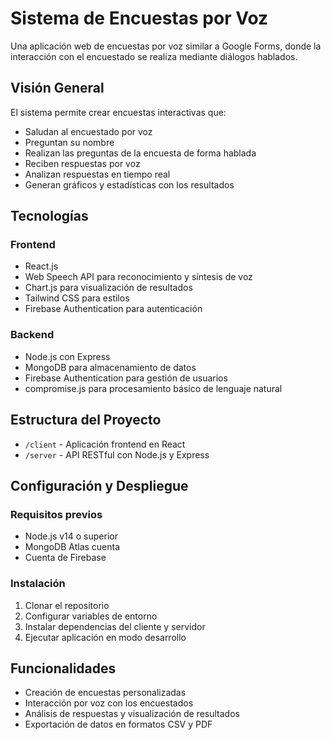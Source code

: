 # Sistema de Encuestas por Voz

Una aplicación web de encuestas por voz similar a Google Forms, donde la interacción con el encuestado se realiza mediante diálogos hablados.

## Visión General

El sistema permite crear encuestas interactivas que:
- Saludan al encuestado por voz
- Preguntan su nombre
- Realizan las preguntas de la encuesta de forma hablada
- Reciben respuestas por voz
- Analizan respuestas en tiempo real
- Generan gráficos y estadísticas con los resultados

## Tecnologías

### Frontend
- React.js
- Web Speech API para reconocimiento y síntesis de voz
- Chart.js para visualización de resultados
- Tailwind CSS para estilos
- Firebase Authentication para autenticación

### Backend
- Node.js con Express
- MongoDB para almacenamiento de datos
- Firebase Authentication para gestión de usuarios
- compromise.js para procesamiento básico de lenguaje natural

## Estructura del Proyecto

- `/client` - Aplicación frontend en React
- `/server` - API RESTful con Node.js y Express

## Configuración y Despliegue

### Requisitos previos
- Node.js v14 o superior
- MongoDB Atlas cuenta
- Cuenta de Firebase

### Instalación
1. Clonar el repositorio
2. Configurar variables de entorno
3. Instalar dependencias del cliente y servidor
4. Ejecutar aplicación en modo desarrollo

## Funcionalidades
- Creación de encuestas personalizadas
- Interacción por voz con los encuestados
- Análisis de respuestas y visualización de resultados
- Exportación de datos en formatos CSV y PDF
